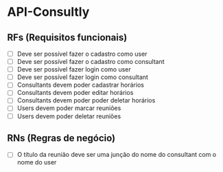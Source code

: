 # API-Consultly

## RFs (Requisitos funcionais)

- [ ] Deve ser possível fazer o cadastro como user
- [ ] Deve ser possível fazer o cadastro como consultant
- [ ] Deve ser possível fazer login como user
- [ ] Deve ser possível fazer login como consultant
- [ ] Consultants devem poder cadastrar horários
- [ ] Consultants devem poder editar horários
- [ ] Consultants devem poder poder deletar horários
- [ ] Users devem poder marcar reuniões
- [ ] Users devem poder deletar reuniões

## RNs (Regras de negócio)

- [ ] O título da reunião deve ser uma junção do nome
      do consultant com o nome do user
